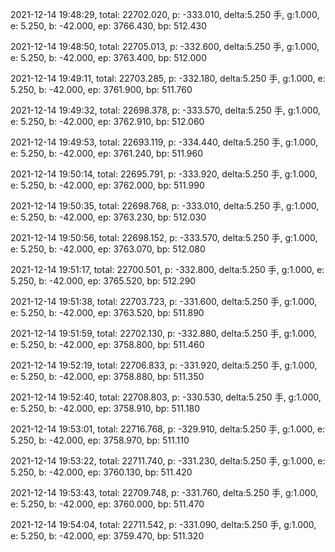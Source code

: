 2021-12-14 19:48:29, total: 22702.020, p: -333.010, delta:5.250 手, g:1.000, e: 5.250, b: -42.000, ep: 3766.430, bp: 512.430

2021-12-14 19:48:50, total: 22705.013, p: -332.600, delta:5.250 手, g:1.000, e: 5.250, b: -42.000, ep: 3763.400, bp: 512.000

2021-12-14 19:49:11, total: 22703.285, p: -332.180, delta:5.250 手, g:1.000, e: 5.250, b: -42.000, ep: 3761.900, bp: 511.760

2021-12-14 19:49:32, total: 22698.378, p: -333.570, delta:5.250 手, g:1.000, e: 5.250, b: -42.000, ep: 3762.910, bp: 512.060

2021-12-14 19:49:53, total: 22693.119, p: -334.440, delta:5.250 手, g:1.000, e: 5.250, b: -42.000, ep: 3761.240, bp: 511.960

2021-12-14 19:50:14, total: 22695.791, p: -333.920, delta:5.250 手, g:1.000, e: 5.250, b: -42.000, ep: 3762.000, bp: 511.990

2021-12-14 19:50:35, total: 22698.768, p: -333.010, delta:5.250 手, g:1.000, e: 5.250, b: -42.000, ep: 3763.230, bp: 512.030

2021-12-14 19:50:56, total: 22698.152, p: -333.570, delta:5.250 手, g:1.000, e: 5.250, b: -42.000, ep: 3763.070, bp: 512.080

2021-12-14 19:51:17, total: 22700.501, p: -332.800, delta:5.250 手, g:1.000, e: 5.250, b: -42.000, ep: 3765.520, bp: 512.290

2021-12-14 19:51:38, total: 22703.723, p: -331.600, delta:5.250 手, g:1.000, e: 5.250, b: -42.000, ep: 3763.520, bp: 511.890

2021-12-14 19:51:59, total: 22702.130, p: -332.880, delta:5.250 手, g:1.000, e: 5.250, b: -42.000, ep: 3758.800, bp: 511.460

2021-12-14 19:52:19, total: 22706.833, p: -331.920, delta:5.250 手, g:1.000, e: 5.250, b: -42.000, ep: 3758.880, bp: 511.350

2021-12-14 19:52:40, total: 22708.803, p: -330.530, delta:5.250 手, g:1.000, e: 5.250, b: -42.000, ep: 3758.910, bp: 511.180

2021-12-14 19:53:01, total: 22716.768, p: -329.910, delta:5.250 手, g:1.000, e: 5.250, b: -42.000, ep: 3758.970, bp: 511.110

2021-12-14 19:53:22, total: 22711.740, p: -331.230, delta:5.250 手, g:1.000, e: 5.250, b: -42.000, ep: 3760.130, bp: 511.420

2021-12-14 19:53:43, total: 22709.748, p: -331.760, delta:5.250 手, g:1.000, e: 5.250, b: -42.000, ep: 3760.000, bp: 511.470

2021-12-14 19:54:04, total: 22711.542, p: -331.090, delta:5.250 手, g:1.000, e: 5.250, b: -42.000, ep: 3759.470, bp: 511.320